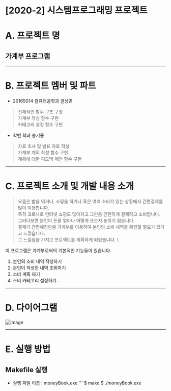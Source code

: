 [2020-2] 시스템프로그래밍 프로젝트
======================

# A. 프로젝트 명
## 가계부 프로그램

****

# B. 프로젝트 멤버 및 파트

* 20165014 컴퓨터공학과 권성민

> 전체적인 함수 구조 구성 \
 가계부 작성 함수 구현 \
 카테고리 설정 함수 구현

* 학번 학과 송기룡

> 자료 조사 및 발표 자료 작성 \
 가계부 계획 작성 함수 구현 \
 계획에 대한 피드백 제안 함수 구현
 
 ****

# C. 프로젝트 소개 및 개발 내용 소개
> 요즘은 밥을 먹거나, 쇼핑을 하거나 혹은 여러 소비가 있는 상황에서 간편결제를 많이 이용합니다.\
특히 코로나로 인터넷 쇼핑도 많아지고 그만큼 간편하게 결제하고 소비합니다.\
그러다보면 본인이 돈을 얼마나 어떻게 쓰는지 놓치기 쉽습니다.\
결제가 간편해진만큼 가계부를 이용하여 본인의 소비 내역을 확인할 필요가 있다고 느꼈습니다.\
그 느낌점을 가지고 프로젝트를 계획하게 되었습니다. \


이 프로그램은 가계부로써의 기본적인 기능들이 있습니다.
1. 본인의 소비 내역 작성하기
2. 본인이 작성한 내역 조회하기
3. 소비 계획 짜기
4. 소비 카테고리 설정하기.

****

# D. 다이어그램
![image](https://user-images.githubusercontent.com/73637543/101609825-c6122180-3a4a-11eb-9c6e-f0cd7fc65501.png)

****

# E. 실행 방법
## Makefile 실행
* 실행 파일 이름 : moneyBook.exe
'''
$ make
$ ./moneyBook.exe

